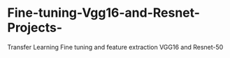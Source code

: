 # Fine-tuning-Vgg16-and-Resnet-Projects-
Transfer Learning Fine tuning and feature extraction VGG16 and Resnet-50  
